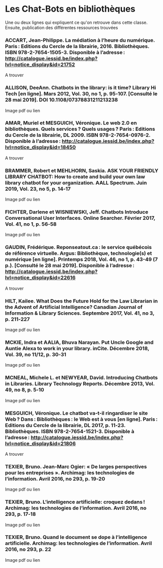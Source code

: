 # Les Chat-Bots en bibliothèques


Une ou deux lignes qui expliquent ce qu'on retrouve dans cette classe. Ensuite, publication des différentes ressources trouvées

### ACCART, Jean-Philippe. La médiation à l’heure du numérique. Paris : Editions du Cercle de la librairie, 2016. Bibliothèques. ISBN 978-2-7654-1505-3. Disponible à l’adresse : http://catalogue.iessid.be/index.php?lvl=notice_display&id=21752

A trouver

### ALLISON, DeeAnn. Chatbots in the library: is it time? Library Hi Tech [en ligne]. Mars 2012, Vol. 30, no 1, p. 95‑107. [Consulté le 28 mai 2019]. DOI 10.1108/07378831211213238

Image pdf ou lien

### AMAR, Muriel et MESGUICH, Véronique. Le web 2.0 en bibliothèques. Quels services ? Quels usages ? Paris : Editions du Cercle de la librairie, DL 2009. ISBN 978-2-7654-0976-2. Disponible à l’adresse : http://catalogue.iessid.be/index.php?lvl=notice_display&id=18450

A trouver

### BRAMMER, Robert et MEHLHORN, Saskia. ASK YOUR FRIENDLY LIBRARY CHATBOT: How to create and build your own law library chatbot for your organization. AALL Spectrum. Juin 2019, Vol. 23, no 5, p. 14‑17

Image pdf ou lien

### FICHTER, Darlene et WISNIEWSKI, Jeff. Chatbots Introduce Conversational User Interfaces. Online Searcher. Février 2017, Vol. 41, no 1, p. 56‑58

Image pdf ou lien

### GAUDIN, Frédérique. Reponseatout.ca : le service québécois de référence virtuelle. Argus: Bibliothèque, technologie(s) et numérique [en ligne]. Printemps 2018, Vol. 46, no 1, p. 43-49 (7 p.). [Consulté le 28 mai 2019]. Disponible à l’adresse : http://catalogue.iessid.be/index.php?lvl=notice_display&id=22616

A trouver

### HILT, Kailee. What Does the Future Hold for the Law Librarian in the Advent of Artificial Intelligence? Canadian Journal of Information & Library Sciences. Septembre 2017, Vol. 41, no 3, p. 211‑227

Image pdf ou lien

### MCKIE, Indra et AALIA, Bhuva Narayan. Put Uncle Google and Auntie Alexa to work in your library. inCite. Décembre 2018, Vol. 39, no 11/12, p. 30‑31

Image pdf ou lien

### MCNEAL, Michele L. et NEWYEAR, David. Introducing Chatbots in Libraries. Library Technology Reports. Décembre 2013, Vol. 49, no 8, p. 5‑10

Image pdf ou lien

### MESGUICH, Véronique. Le chatbot va-t-il ringardiser le site Web ? Dans : Bibliothèques : le Web est à vous [en ligne]. Paris : Editions du Cercle de la librairie, DL 2017, p. 11‑23. Bibliothèques. ISBN 978-2-7654-1521-3. Disponible à l’adresse : http://catalogue.iessid.be/index.php?lvl=notice_display&id=21806

A trouver

### TEXIER, Bruno. Jean-Marc Ogier: « De larges perspectives pour les entreprises ». Archimag: les technologies de l’information. Avril 2016, no 293, p. 19‑20

Image pdf ou lien

### TEXIER, Bruno. L’intelligence artificielle: croquez dedans ! Archimag: les technologies de l’information. Avril 2016, no 293, p. 17‑18

Image pdf ou lien

### TEXIER, Bruno. Quand le document se dope à l’intelligence artificielle. Archimag: les technologies de l’information. Avril 2016, no 293, p. 22

Image pdf ou lien

